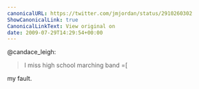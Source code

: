 ```yaml
---
canonicalURL: https://twitter.com/jmjordan/status/2910260302
ShowCanonicalLink: true
CanonicalLinkText: View original on
date: 2009-07-29T14:29:54+00:00
---
```

@candace_leigh:

> I miss high school marching band =[

my fault.